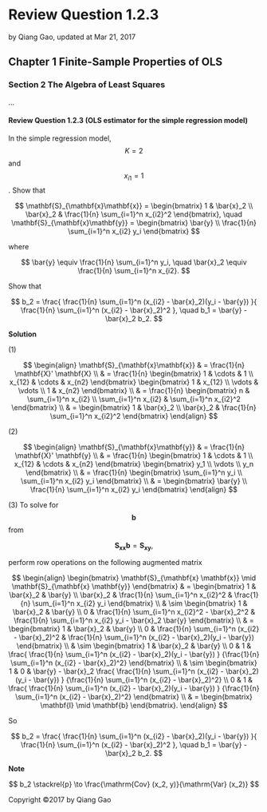 # Review Question 1.2.3

by Qiang Gao, updated at Mar 21, 2017

## Chapter 1 Finite-Sample Properties of OLS

### Section 2 The Algebra of Least Squares

...

#### Review Question 1.2.3 \(OLS estimator for the simple regression model\)

In the simple regression model, $$K = 2$$ and $$x_{i1} = 1$$. Show that

$$
\mathbf{S}_{\mathbf{x}\mathbf{x}} = 
\begin{bmatrix}
  1 & \bar{x}_2 \\
  \bar{x}_2 & \frac{1}{n} \sum_{i=1}^n x_{i2}^2
\end{bmatrix},
\quad
\mathbf{S}_{\mathbf{x}\mathbf{y}} =
\begin{bmatrix}
  \bar{y} \\ \frac{1}{n} \sum_{i=1}^n x_{i2} y_i
\end{bmatrix}
$$

where

$$
\bar{y} \equiv \frac{1}{n} \sum_{i=1}^n y_i,
\quad
\bar{x}_2 \equiv \frac{1}{n} \sum_{i=1}^n x_{i2}.
$$

Show that

$$
b_2 = \frac{ \frac{1}{n} \sum_{i=1}^n (x_{i2} - \bar{x}_2)(y_i - \bar{y}) }{ \frac{1}{n} \sum_{i=1}^n (x_{i2} - \bar{x}_2)^2 },
\quad
b_1 = \bar{y} - \bar{x}_2 b_2.
$$

**Solution**

\(1\)

$$
\begin{align}
  \mathbf{S}_{\mathbf{x}\mathbf{x}}
  & = \frac{1}{n} \mathbf{X}' \mathbf{X} \\
  & =
  \frac{1}{n}
  \begin{bmatrix}
    1 & \cdots & 1 \\
    x_{12} & \cdots & x_{n2}
  \end{bmatrix}
  \begin{bmatrix}
    1 & x_{12} \\
    \vdots & \vdots \\
    1 & x_{n2}
  \end{bmatrix} \\
  & =
  \frac{1}{n}
  \begin{bmatrix}
    n & \sum_{i=1}^n x_{i2} \\
    \sum_{i=1}^n x_{i2} & \sum_{i=1}^n x_{i2}^2
  \end{bmatrix} \\
  & =
  \begin{bmatrix}
  1 & \bar{x}_2 \\
  \bar{x}_2 & \frac{1}{n} \sum_{i=1}^n x_{i2}^2
  \end{bmatrix}
\end{align}
$$

\(2\)

$$
\begin{align}
  \mathbf{S}_{\mathbf{x}\mathbf{y}}
  & = \frac{1}{n} \mathbf{X}' \mathbf{y} \\
  & =
  \frac{1}{n}
  \begin{bmatrix}
    1 & \cdots & 1 \\
    x_{12} & \cdots & x_{n2}
  \end{bmatrix}
  \begin{bmatrix}
    y_1 \\
    \vdots \\
    y_n
  \end{bmatrix} \\
  & =
  \frac{1}{n}
  \begin{bmatrix}
    \sum_{i=1}^n y_i \\
    \sum_{i=1}^n x_{i2} y_i
  \end{bmatrix} \\
  & =
  \begin{bmatrix}
    \bar{y} \\
    \frac{1}{n} \sum_{i=1}^n x_{i2} y_i
  \end{bmatrix}
\end{align}
$$

\(3\) To solve for $$\mathbf{b}$$ from

$$
\mathbf{S}_{\mathbf{x} \mathbf{x}}
\mathbf{b} =
\mathbf{S}_{\mathbf{x} \mathbf{y}},
$$

perform row operations on the following augmented matrix

$$
\begin{align}
  \begin{bmatrix}
    \mathbf{S}_{\mathbf{x} \mathbf{x}} \mid
    \mathbf{S}_{\mathbf{x} \mathbf{y}}
  \end{bmatrix}
  & =
  \begin{bmatrix}
    1 & \bar{x}_2 & \bar{y} \\
    \bar{x}_2 & \frac{1}{n} \sum_{i=1}^n x_{i2}^2
    & \frac{1}{n} \sum_{i=1}^n x_{i2} y_i
  \end{bmatrix} \\
  & \sim
  \begin{bmatrix}
    1 & \bar{x}_2 & \bar{y} \\
    0 & \frac{1}{n} \sum_{i=1}^n x_{i2}^2 - \bar{x}_2^2
    & \frac{1}{n} \sum_{i=1}^n x_{i2} y_i
    - \bar{x}_2 \bar{y}
  \end{bmatrix} \\
  & =
  \begin{bmatrix}
    1 & \bar{x}_2 & \bar{y} \\
    0 & \frac{1}{n} \sum_{i=1}^n (x_{i2} - \bar{x}_2)^2
    & \frac{1}{n} \sum_{i=1}^n 
    (x_{i2} - \bar{x}_2)(y_i - \bar{y})
  \end{bmatrix} \\
  & \sim
  \begin{bmatrix}
    1 & \bar{x}_2 & \bar{y} \\
    0 & 1 & 
    \frac{ \frac{1}{n} \sum_{i=1}^n
    (x_{i2} - \bar{x}_2)(y_i - \bar{y}) }
    {\frac{1}{n} \sum_{i=1}^n (x_{i2} - \bar{x}_2)^2}
  \end{bmatrix} \\
  & \sim
  \begin{bmatrix}
    1 & 0 & \bar{y} -
    \bar{x}_2
    \frac{ \frac{1}{n} \sum_{i=1}^n
    (x_{i2} - \bar{x}_2)(y_i - \bar{y}) }
    {\frac{1}{n} \sum_{i=1}^n (x_{i2} - \bar{x}_2)^2}
    \\
    0 & 1 &
    \frac{ \frac{1}{n} \sum_{i=1}^n
    (x_{i2} - \bar{x}_2)(y_i - \bar{y}) }
    {\frac{1}{n} \sum_{i=1}^n (x_{i2} - \bar{x}_2)^2}
  \end{bmatrix} \\
  & = 
  \begin{bmatrix}
    \mathbf{I} \mid \mathbf{b}
  \end{bmatrix}.
\end{align}
$$

So

$$
b_2 = \frac{ \frac{1}{n} \sum_{i=1}^n (x_{i2} - \bar{x}_2)(y_i - \bar{y}) }{ \frac{1}{n} \sum_{i=1}^n (x_{i2} - \bar{x}_2)^2 },
\quad
b_1 = \bar{y} - \bar{x}_2 b_2.
$$

**Note**

$$
b_2 \stackrel{p} \to \frac{\mathrm{Cov} (x_2, y)}{\mathrm{Var} (x_2)}
$$

Copyright ©2017 by Qiang Gao

